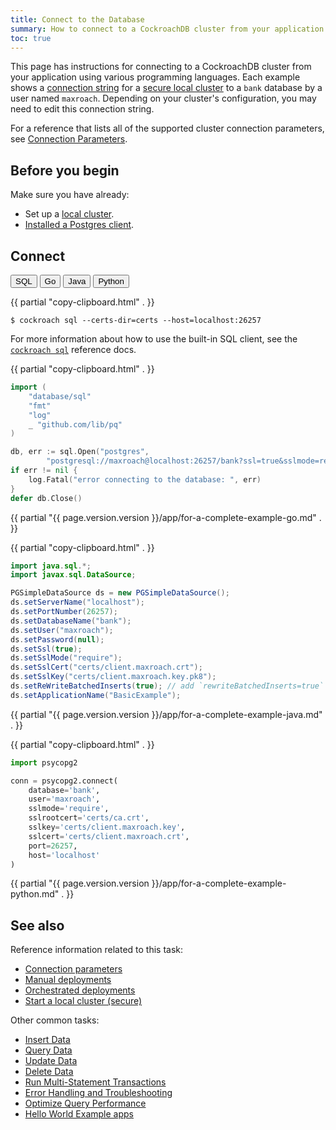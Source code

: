 ```yaml
---
title: Connect to the Database
summary: How to connect to a CockroachDB cluster from your application
toc: true
---
```


This page has instructions for connecting to a CockroachDB cluster from your application using various programming languages. Each example shows a [connection string][connection_params] for a [secure local cluster][local_secure] to a `bank` database by a user named `maxroach`. Depending on your cluster's configuration, you may need to edit this connection string.

For a reference that lists all of the supported cluster connection parameters, see [Connection Parameters][connection_params].

## Before you begin

Make sure you have already:

- Set up a [local cluster](secure-a-cluster.html).
- [Installed a Postgres client](install-client-drivers.html).

## Connect

<div class="filters filters__code clearfix">
  <button class="filter-button" data-scope="sql">SQL</button>
  <button class="filter-button" data-scope="go">Go</button>
  <button class="filter-button" data-scope="java">Java</button>
  <button class="filter-button" data-scope="python">Python</button>
</div>

<section class="filter-content" markdown="1" data-scope="sql">

{{ partial "copy-clipboard.html" . }}
~~~ shell
$ cockroach sql --certs-dir=certs --host=localhost:26257
~~~

For more information about how to use the built-in SQL client, see the [`cockroach sql`](cockroach-sql.html) reference docs.

</section>

<section class="filter-content" markdown="1" data-scope="go">

{{ partial "copy-clipboard.html" . }}
~~~ go
import (
    "database/sql"
    "fmt"
    "log"
    _ "github.com/lib/pq"
)

db, err := sql.Open("postgres",
        "postgresql://maxroach@localhost:26257/bank?ssl=true&sslmode=require&sslrootcert=certs/ca.crt&sslkey=certs/client.maxroach.key&sslcert=certs/client.maxroach.crt")
if err != nil {
    log.Fatal("error connecting to the database: ", err)
}
defer db.Close()
~~~

{{ partial "{{ page.version.version }}/app/for-a-complete-example-go.md" . }}

</section>

<section class="filter-content" markdown="1" data-scope="java">

{{ partial "copy-clipboard.html" . }}
~~~ java
import java.sql.*;
import javax.sql.DataSource;

PGSimpleDataSource ds = new PGSimpleDataSource();
ds.setServerName("localhost");
ds.setPortNumber(26257);
ds.setDatabaseName("bank");
ds.setUser("maxroach");
ds.setPassword(null);
ds.setSsl(true);
ds.setSslMode("require");
ds.setSslCert("certs/client.maxroach.crt");
ds.setSslKey("certs/client.maxroach.key.pk8");
ds.setReWriteBatchedInserts(true); // add `rewriteBatchedInserts=true` to pg connection string
ds.setApplicationName("BasicExample");
~~~

{{ partial "{{ page.version.version }}/app/for-a-complete-example-java.md" . }}

</section>

<section class="filter-content" markdown="1" data-scope="python">

{{ partial "copy-clipboard.html" . }}
~~~ python
import psycopg2

conn = psycopg2.connect(
    database='bank',
    user='maxroach',
    sslmode='require',
    sslrootcert='certs/ca.crt',
    sslkey='certs/client.maxroach.key',
    sslcert='certs/client.maxroach.crt',
    port=26257,
    host='localhost'
)
~~~

{{ partial "{{ page.version.version }}/app/for-a-complete-example-python.md" . }}

</section>

## See also

Reference information related to this task:

- [Connection parameters][connection_params]
- [Manual deployments][manual]
- [Orchestrated deployments][orchestrated]
- [Start a local cluster (secure)][local_secure]

<a name="tasks"></a>

Other common tasks:

- [Insert Data](insert-data.html)
- [Query Data](query-data.html)
- [Update Data](update-data.html)
- [Delete Data](delete-data.html)
- [Run Multi-Statement Transactions](run-multi-statement-transactions.html)
- [Error Handling and Troubleshooting](error-handling-and-troubleshooting.html)
- [Optimize Query Performance](make-queries-fast.html)
- [Hello World Example apps](hello-world-example-apps.html)

<!-- Reference Links -->

[manual]: manual-deployment.html
[orchestrated]: orchestration.html
[local_secure]: secure-a-cluster.html
[connection_params]: connection-parameters.html
